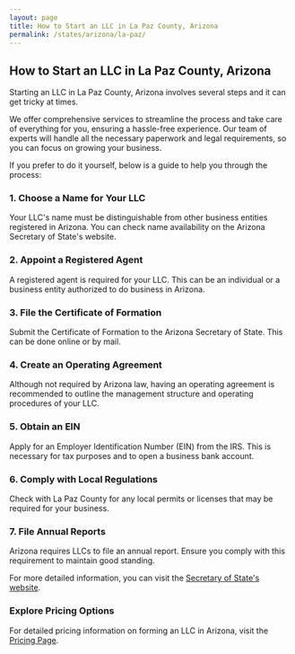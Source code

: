 ```yaml
---
layout: page
title: How to Start an LLC in La Paz County, Arizona
permalink: /states/arizona/la-paz/
---
```


<h2>How to Start an LLC in La Paz County, Arizona</h2>

<p>Starting an LLC in La Paz County, Arizona involves several steps and it can get tricky at times.</p>

<p>We offer comprehensive services to streamline the process and take care of everything for you, ensuring a hassle-free experience. Our team of experts will handle all the necessary paperwork and legal requirements, so you can focus on growing your business.</p>

<p>If you prefer to do it yourself, below is a guide to help you through the process:</p>

<h3>1. Choose a Name for Your LLC</h3>
<p>Your LLC's name must be distinguishable from other business entities registered in Arizona. You can check name availability on the Arizona Secretary of State's website.</p>

<h3>2. Appoint a Registered Agent</h3>
<p>A registered agent is required for your LLC. This can be an individual or a business entity authorized to do business in Arizona.</p>

<h3>3. File the Certificate of Formation</h3>
<p>Submit the Certificate of Formation to the Arizona Secretary of State. This can be done online or by mail.</p>

<h3>4. Create an Operating Agreement</h3>
<p>Although not required by Arizona law, having an operating agreement is recommended to outline the management structure and operating procedures of your LLC.</p>

<h3>5. Obtain an EIN</h3>
<p>Apply for an Employer Identification Number (EIN) from the IRS. This is necessary for tax purposes and to open a business bank account.</p>

<h3>6. Comply with Local Regulations</h3>
<p>Check with La Paz County for any local permits or licenses that may be required for your business.</p>

<h3>7. File Annual Reports</h3>
<p>Arizona requires LLCs to file an annual report. Ensure you comply with this requirement to maintain good standing.</p>

<p>For more detailed information, you can visit the <a href="https://www.sos.arizona.gov/">Secretary of State's website</a>.</p>

<h3>Explore Pricing Options</h3>
<p>For detailed pricing information on forming an LLC in Arizona, visit the <a href="{ '/new-pricing/' | relative_url }">Pricing Page</a>.</p>
